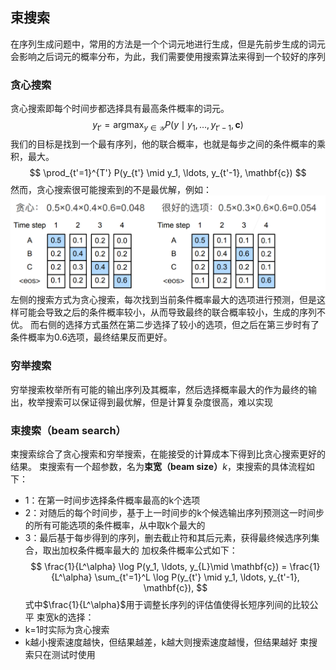 ## 束搜索
在序列生成问题中，常用的方法是一个个词元地进行生成，但是先前步生成的词元会影响之后词元的概率分布，为此，我们需要使用搜索算法来得到一个较好的序列
### 贪心搜索
贪心搜索即每个时间步都选择具有最高条件概率的词元。
$$
y_{t'} = \operatorname*{argmax}_{y \in \mathcal{Y}} P(y \mid y_1, \ldots, y_{t'-1}, \mathbf{c})
$$
我们的目标是找到一个最有序列，他的联合概率，也就是每步之间的条件概率的乘积，最大。
$$
\prod_{t'=1}^{T'} P(y_{t'} \mid y_1, \ldots, y_{t'-1}, \mathbf{c})
$$
然而，贪心搜索很可能搜索到的不是最优解，例如：![](../imgs/63/Greedy_or_not.png)
左侧的搜索方式为贪心搜索，每次找到当前条件概率最大的选项进行预测，但是这样可能会导致之后的条件概率较小，从而导致最终的联合概率较小，生成的序列不优。
而右侧的选择方式虽然在第二步选择了较小的选项，但之后在第三步时有了条件概率为0.6选项，最终结果反而更好。
### 穷举搜索
穷举搜索枚举所有可能的输出序列及其概率，然后选择概率最大的作为最终的输出，枚举搜索可以保证得到最优解，但是计算复杂度很高，难以实现
### 束搜索（beam search）
束搜索综合了贪心搜索和穷举搜索，在能接受的计算成本下得到比贪心搜索更好的结果。
束搜索有一个超参数，名为**束宽（beam size）**$k$，束搜索的具体流程如下：
* 1：在第一时间步选择条件概率最高的k个选项
* 2：对随后的每个时间步，基于上一时间步的k个候选输出序列预测这一时间步的所有可能选项的条件概率，从中取k个最大的
* 3：最后基于每步得到的序列，删去截止符和其后元素，获得最终候选序列集合，取出加权条件概率最大的
加权条件概率公式如下：
$$
\frac{1}{L^\alpha} \log P(y_1, \ldots, y_{L}\mid \mathbf{c}) = \frac{1}{L^\alpha} \sum_{t'=1}^L \log P(y_{t'} \mid y_1, \ldots, y_{t'-1}, \mathbf{c}),
$$
式中$\frac{1}{L^\alpha}$用于调整长序列的评估值使得长短序列间的比较公平
束宽k的选择：
* k=1时实际为贪心搜索
* k越小搜索速度越快，但结果越差，k越大则搜索速度越慢，但结果越好
束搜索只在测试时使用
